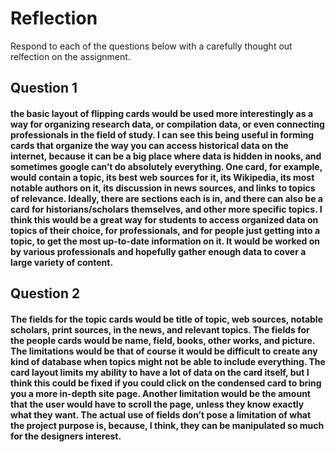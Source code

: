 # Reflection

Respond to each of the questions below with a carefully thought out relfection on the assignment.

## Question 1
#### the basic layout of flipping cards would be used more interestingly as a way for organizing research data, or compilation data, or even connecting professionals in the field of study. I can see this being useful in forming cards that organize the way you can access historical data on the internet, because it can be a big place where data is hidden in nooks, and sometimes google can’t do absolutely everything. One card, for example, would contain a topic, its best web sources for it, its Wikipedia, its most notable authors on it, its discussion in news sources, and links to topics of relevance. Ideally, there are sections each is in, and there can also be a card for historians/scholars themselves, and other more specific topics. I think this would be a great way for students to access organized data on topics of their choice, for professionals, and for people just getting into a topic, to get the most up-to-date information on it.  It would be worked on by various professionals and hopefully gather enough data to cover a large variety of content. 


## Question 2
#### The fields for the topic cards would be title of topic, web sources, notable scholars, print sources, in the news, and relevant topics. The fields for the people cards would be name, field, books, other works, and picture. The limitations would be that of course it would be difficult to create any kind of database when topics might not be able to include everything. The card layout limits my ability to have a lot of data on the card itself, but I think this could be fixed if you could click on the condensed card to bring you a more in-depth site page. Another limitation would be the amount that the user would have to scroll the page, unless they know exactly what they want. The actual use of fields don’t pose a limitation of what the project purpose is, because, I think, they can be manipulated so much for the designers interest.
